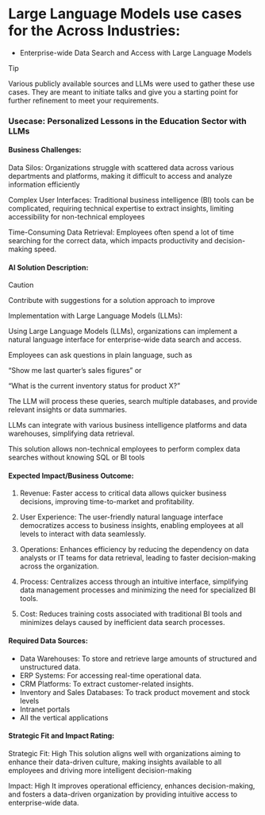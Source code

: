 # Large Language Models use cases for the Across Industries:

- Enterprise-wide Data Search and Access with Large Language Models



> [!TIP]
> Various publicly available sources and LLMs were used to gather these use cases. They are meant to initiate talks and give you a starting point for further refinement to meet your requirements.

### **Usecase: Personalized Lessons in the Education Sector with LLMs**

#### Business Challenges:

Data Silos: Organizations struggle with scattered data across various departments and platforms, making it difficult to access and analyze information efficiently

Complex User Interfaces: Traditional business intelligence (BI) tools can be complicated, requiring technical expertise to extract insights, limiting accessibility for non-technical employees

Time-Consuming Data Retrieval: Employees often spend a lot of time searching for the correct data, which impacts productivity and decision-making speed.

#### AI Solution Description:
> [!CAUTION]
> Contribute with suggestions for a solution approach to improve

Implementation with Large Language Models (LLMs):

Using Large Language Models (LLMs), organizations can implement a natural language interface for enterprise-wide data search and access. 

Employees can ask questions in plain language, such as 

“Show me last quarter’s sales figures” or 

“What is the current inventory status for product X?” 

The LLM will process these queries, search multiple databases, and provide relevant insights or data summaries.

LLMs can integrate with various business intelligence platforms and data warehouses, simplifying data retrieval. 

This solution allows non-technical employees to perform complex data searches without knowing SQL or BI tools

#### Expected Impact/Business Outcome:

1.  Revenue:
Faster access to critical data allows quicker business decisions, improving time-to-market and profitability.

2.  User Experience:
The user-friendly natural language interface democratizes access to business insights, enabling employees at all levels to interact with data seamlessly.

3.  Operations:
Enhances efficiency by reducing the dependency on data analysts or IT teams for data retrieval, leading to faster decision-making across the organization.

4.  Process:
Centralizes access through an intuitive interface, simplifying data management processes and minimizing the need for specialized BI tools.

5.  Cost:
Reduces training costs associated with traditional BI tools and minimizes delays caused by inefficient data search processes.


#### Required Data Sources:
- Data Warehouses: To store and retrieve large amounts of structured and unstructured data.
- ERP Systems: For accessing real-time operational data.
- CRM Platforms: To extract customer-related insights.
- Inventory and Sales Databases: To track product movement and stock levels
- Intranet portals
- All the vertical applications 

#### Strategic Fit and Impact Rating:
Strategic Fit: High
This solution aligns well with organizations aiming to enhance their data-driven culture, making insights available to all employees and driving more intelligent decision-making

Impact: High
It improves operational efficiency, enhances decision-making, and fosters a data-driven organization by providing intuitive access to enterprise-wide data.
